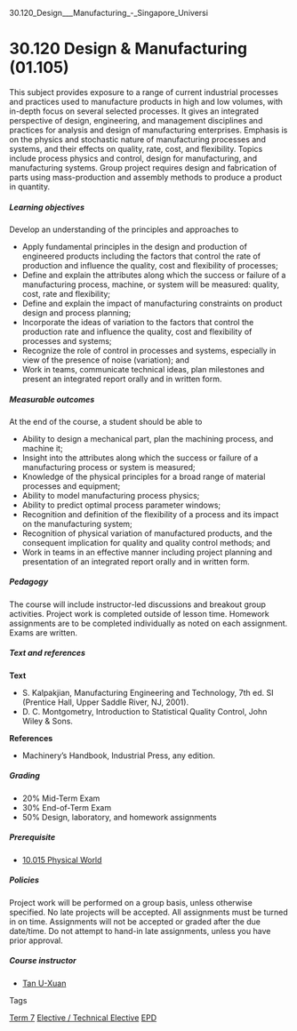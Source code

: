 30.120_Design___Manufacturing_-_Singapore_Universi



30.120 Design & Manufacturing (01.105)
======================================

This subject provides exposure to a range of current industrial processes and practices used to manufacture products in high and low volumes, with in-depth focus on several selected processes. It gives an integrated perspective of design, engineering, and management disciplines and practices for analysis and design of manufacturing enterprises. Emphasis is on the physics and stochastic nature of manufacturing processes and systems, and their effects on quality, rate, cost, and flexibility. Topics include process physics and control, design for manufacturing, and manufacturing systems. Group project requires design and fabrication of parts using mass-production and assembly methods to produce a product in quantity.

##### **Learning objectives**

Develop an understanding of the principles and approaches to

* Apply fundamental principles in the design and production of engineered products including the factors that control the rate of production and influence the quality, cost and flexibility of processes;
* Define and explain the attributes along which the success or failure of a manufacturing process, machine, or system will be measured: quality, cost, rate and flexibility;
* Define and explain the impact of manufacturing constraints on product design and process planning;
* Incorporate the ideas of variation to the factors that control the production rate and influence the quality, cost and flexibility of processes and systems;
* Recognize the role of control in processes and systems, especially in view of the presence of noise (variation); and
* Work in teams, communicate technical ideas, plan milestones and present an integrated report orally and in written form.

##### **Measurable outcomes**

At the end of the course, a student should be able to

* Ability to design a mechanical part, plan the machining process, and machine it;
* Insight into the attributes along which the success or failure of a manufacturing process or system is measured;
* Knowledge of the physical principles for a broad range of material processes and equipment;
* Ability to model manufacturing process physics;
* Ability to predict optimal process parameter windows;
* Recognition and definition of the flexibility of a process and its impact on the manufacturing system;
* Recognition of physical variation of manufactured products, and the consequent implication for quality and quality control methods; and
* Work in teams in an effective manner including project planning and presentation of an integrated report orally and in written form.

##### **Pedagogy**

The course will include instructor-led discussions and breakout group activities. Project work is completed outside of lesson time. Homework assignments are to be completed individually as noted on each assignment. Exams are written.

##### **Text and references**

**Text**

* S. Kalpakjian, Manufacturing Engineering and Technology, 7th ed. SI (Prentice Hall, Upper Saddle River, NJ, 2001).
* D. C. Montgometry, Introduction to Statistical Quality Control, John Wiley & Sons.

**References**

* Machinery’s Handbook, Industrial Press, any edition.

##### **Grading**

* 20% Mid-Term Exam
* 30% End-of-Term Exam
* 50% Design, laboratory, and homework assignments

##### **Prerequisite**

* [10.015 Physical World](https://www.sutd.edu.sg/course/10-015-physical-world)

##### **Policies**

Project work will be performed on a group basis, unless otherwise specified. No late projects will be accepted. All assignments must be turned in on time. Assignments will not be accepted or graded after the due date/time. Do not attempt to hand-in late assignments, unless you have prior approval.

##### **Course instructor**

* [Tan U-Xuan](/profile/tan-u-xuan/)

Tags

[Term 7](/education/undergraduate/courses/?course-term=860)
[Elective / Technical Elective](/education/undergraduate/courses/?course-type=853)
[EPD](/education/undergraduate/courses/?pillar-cluster=44)

